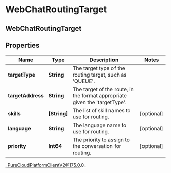 # WebChatRoutingTarget

## WebChatRoutingTarget

## Properties

|Name | Type | Description | Notes|
|------------ | ------------- | ------------- | -------------|
| **targetType** | **String** | The target type of the routing target, such as &#39;QUEUE&#39;. | |
| **targetAddress** | **String** | The target of the route, in the format appropriate given the &#39;targetType&#39;. | |
| **skills** | **[String]** | The list of skill names to use for routing. | [optional] |
| **language** | **String** | The language name to use for routing. | [optional] |
| **priority** | **Int64** | The priority to assign to the conversation for routing. | [optional] |



_PureCloudPlatformClientV2@175.0.0_
